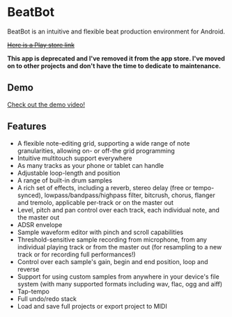 # BeatBot

BeatBot is an intuitive and flexible beat production environment for Android.

~~[Here is a Play store link](https://play.google.com/store/apps/details?id=com.odang.beatbot_android)~~

**This app is deprecated and I've removed it from the app store. I've moved on to other projects and don't have the time to dedicate to maintenance.**

## Demo
[Check out the demo video!](https://youtu.be/XX6qeg30LSo)

## Features

* A flexible note-editing grid, supporting a wide range of note granularities, allowing on- or off-the grid programming
* Intuitive multitouch support everywhere
* As many tracks as your phone or tablet can handle
* Adjustable loop-length and position
* A range of built-in drum samples
* A rich set of effects, including a reverb, stereo delay (free or tempo-synced), lowpass/bandpass/highpass filter, bitcrush, chorus, flanger and tremolo, applicable per-track or on the master out
* Level, pitch and pan control over each track, each individual note, and the master out
* ADSR envelope
* Sample waveform editor with pinch and scroll capabilities
* Threshold-sensitive sample recording from microphone, from any individual playing track or from the master out (for resampling to a new track or for recording full performances!)
* Control over each sample's gain, begin and end position, loop and reverse
* Support for using custom samples from anywhere in your device's file system (with many supported formats including wav, flac, ogg and aiff)
* Tap-tempo
* Full undo/redo stack
* Load and save full projects or export project to MIDI
